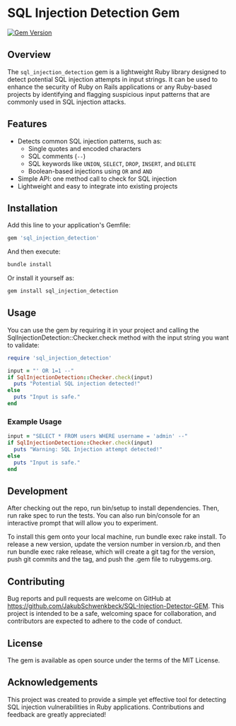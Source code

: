 # SQL Injection Detection Gem

[![Gem Version](https://badge.fury.io/rb/sql_injection_detection.svg)](https://badge.fury.io/rb/sql_injection_detection)


## Overview

The `sql_injection_detection` gem is a lightweight Ruby library designed to detect potential SQL injection attempts in input strings. It can be used to enhance the security of Ruby on Rails applications or any Ruby-based projects by identifying and flagging suspicious input patterns that are commonly used in SQL injection attacks.

## Features

- Detects common SQL injection patterns, such as:
  - Single quotes and encoded characters
  - SQL comments (`--`)
  - SQL keywords like `UNION`, `SELECT`, `DROP`, `INSERT`, and `DELETE`
  - Boolean-based injections using `OR` and `AND`
- Simple API: one method call to check for SQL injection
- Lightweight and easy to integrate into existing projects

## Installation

Add this line to your application's Gemfile:

```ruby
gem 'sql_injection_detection'
```
And then execute:

```bash
bundle install
```
Or install it yourself as:

```bash
gem install sql_injection_detection
```
## Usage
You can use the gem by requiring it in your project and calling the SqlInjectionDetection::Checker.check method with the input string you want to validate:

```ruby
require 'sql_injection_detection'

input = "' OR 1=1 --"
if SqlInjectionDetection::Checker.check(input)
  puts "Potential SQL injection detected!"
else
  puts "Input is safe."
end
```
### Example Usage
```ruby
input = "SELECT * FROM users WHERE username = 'admin' --"
if SqlInjectionDetection::Checker.check(input)
  puts "Warning: SQL Injection attempt detected!"
else
  puts "Input is safe."
end
```
## Development
After checking out the repo, run bin/setup to install dependencies. Then, run rake spec to run the tests. You can also run bin/console for an interactive prompt that will allow you to experiment.

To install this gem onto your local machine, run bundle exec rake install. To release a new version, update the version number in version.rb, and then run bundle exec rake release, which will create a git tag for the version, push git commits and the tag, and push the .gem file to rubygems.org.

## Contributing
Bug reports and pull requests are welcome on GitHub at https://github.com/JakubSchwenkbeck/SQL-Injection-Detector-GEM. This project is intended to be a safe, welcoming space for collaboration, and contributors are expected to adhere to the code of conduct.

## License
The gem is available as open source under the terms of the MIT License.

## Acknowledgements
This project was created to provide a simple yet effective tool for detecting SQL injection vulnerabilities in Ruby applications. Contributions and feedback are greatly appreciated!
